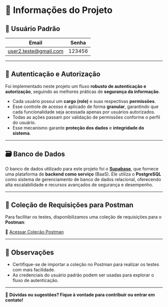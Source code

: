 # 📌 Informações do Projeto

## 👤 Usuário Padrão

| Email                 | Senha  |
| --------------------- | ------ |
| user2.teste@gmail.com | 123456 |

---

## 🔐 Autenticação e Autorização

Foi implementado neste projeto um fluxo **robusto de autenticação e autorização**, seguindo as melhores práticas de **segurança da informação**.

- Cada usuário possui um **cargo (role)** e suas respectivas **permissões**.
- Esse controle de acesso é aplicado de forma **granular**, garantindo que cada funcionalidade seja acessada apenas por usuários autorizados.
- Todas as ações passam por validação de permissões conforme o perfil do usuário.
- Esse mecanismo garante **proteção dos dados** e **integridade do sistema**.

---

## 🗃️ Banco de Dados

O banco de dados utilizado para este projeto foi o **[Supabase](https://supabase.com/)**, que fornece uma plataforma de **backend como serviço** (BaaS). Ele utiliza o **PostgreSQL** como sistema de gerenciamento de banco de dados relacional, oferecendo alta escalabilidade e recursos avançados de segurança e desempenho.

---

## 📩 Coleção de Requisições para Postman

Para facilitar os testes, disponibilizamos uma coleção de requisições para o **Postman**:

🔗 [Acessar Coleção Postman](https://drive.google.com/drive/u/0/folders/1FBf5iWIiAWQv-fOLlZk-lClv-JKhazT0)

---

## 📎 Observações

- Certifique-se de importar a coleção no Postman para realizar os testes com mais facilidade.
- As credenciais do usuário padrão podem ser usadas para explorar o fluxo de autenticação.

---

📧 **Dúvidas ou sugestões? Fique à vontade para contribuir ou entrar em contato!**
